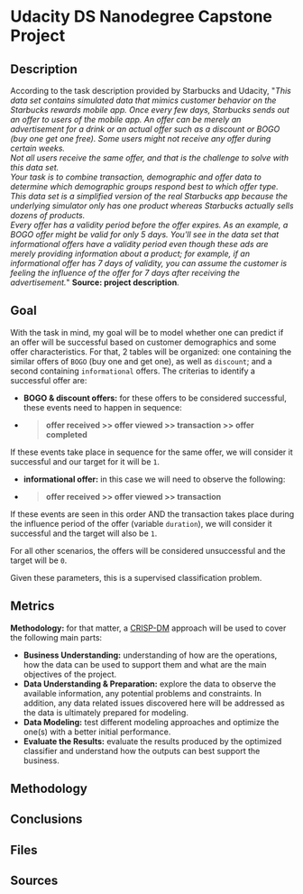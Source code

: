 # Udacity DS Nanodegree Capstone Project

## Description
According to the task description provided by Starbucks and Udacity, "_This data set contains simulated data that mimics customer behavior on the Starbucks rewards mobile app. Once every few days, Starbucks sends out an offer to users of the mobile app. An offer can be merely an advertisement for a drink or an actual offer such as a discount or BOGO (buy one get one free). Some users might not receive any offer during certain weeks.  
Not all users receive the same offer, and that is the challenge to solve with this data set.  
Your task is to combine transaction, demographic and offer data to determine which demographic groups respond best to which offer type. This data set is a simplified version of the real Starbucks app because the underlying simulator only has one product whereas Starbucks actually sells dozens of products.  
Every offer has a validity period before the offer expires. As an example, a BOGO offer might be valid for only 5 days. You'll see in the data set that informational offers have a validity period even though these ads are merely providing information about a product; for example, if an informational offer has 7 days of validity, you can assume the customer is feeling the influence of the offer for 7 days after receiving the advertisement._" **Source: project description**.


## Goal
With the task in mind, my goal will be to model whether one can predict if an offer will be successful based on customer demographics and some offer characteristics. For that, 2 tables will be organized: one containing the similar offers of `BOGO` (buy one and get one), as well as `discount`; and a second containing `informational` offers. The criterias to identify a successful offer are:

- **BOGO & discount offers:** for these offers to be considered successful, these events need to happen in sequence:
- > **offer received >> offer viewed >> transaction >> offer completed**

If these events take place in sequence for the same offer, we will consider it successful and our target for it will be `1`.

- **informational offer:** in this case we will need to observe the following:
- > **offer received >> offer viewed >> transaction**

If these events are seen in this order AND the transaction takes place during the influence period of the offer (variable `duration`), we will consider it successful and the target will also be `1`.

For all other scenarios, the offers will be considered unsuccessful and the target will be `0`.

Given these parameters, this is a supervised classification problem.


## Metrics
**Methodology:** for that matter, a [CRISP-DM](https://www.sv-europe.com/crisp-dm-methodology/) approach will be used to cover the following main parts:  
- **Business Understanding:** understanding of how are the operations, how the data can be used to support them and what are the main objectives of the project.
- **Data Understanding & Preparation:** explore the data to observe the available information, any potential problems and constraints. In addition, any data related issues discovered here will be addressed as the data is ultimately prepared for modeling.
- **Data Modeling:** test different modeling approaches and optimize the one(s) with a better initial performance.
- **Evaluate the Results:** evaluate the results produced by the optimized classifier and understand how the outputs can best support the business.

## Methodology

## Conclusions

## Files

## Sources